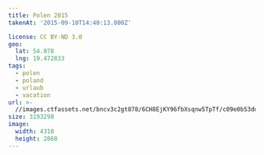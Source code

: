 ```yaml
---
title: Polen 2015
takenAt: '2015-09-10T14:40:13.000Z'

license: CC BY-ND 3.0
geo:
  lat: 54.078
  lng: 19.472833
tags:
  - polen
  - poland
  - urlaub
  - vacation
url: >-
  //images.ctfassets.net/bncv3c2gt878/6CH8EjKY96fbXsqnw5TpTf/c09e0b53dda10a636ba4e5c63e635f14/polen-2015_25328909303_o
size: 3193298
image:
  width: 4310
  height: 2868
---
```

